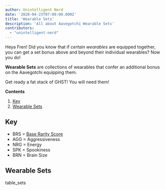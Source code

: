 ```yaml
---
author: Unintelligent Nerd
date: '2020-04-23T07:00:00.000Z'
title: 'Wearable Sets'
description: 'All about Aavegotchi Wearable Sets'
contributors:
  - "unintelligent-nerd"
---
```


Heya Fren! Did you know that if *certain wearables* are equipped together, you can get a set bonus above and beyond their individual wearables? Now you do!

**Wearable Sets** are collections of wearables that confer an additional bonus on the Aavegotchi equipping them.

Get ready a fat stack of GHST! You will need them!

<div class="contentsBox">

**Contents**

<ol>
<li><a href=#key>Key</a></li>
<li><a href=#wearable-sets>Wearable Sets</a></li>
</ol>

</div>

## Key

* BRS = [Base Rarity Score](/rarity-farming#base-rarity-score)
* AGG = Aggressiveness
* NRG = Energy
* SPK = Spookiness
* BRN = Brain Size

## Wearable Sets

table_sets

